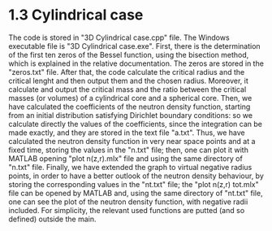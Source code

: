 # 1.3 Cylindrical case
The code is stored in "3D Cylindrical case.cpp" file.
The Windows executable file is "3D Cylindrical case.exe".
First, there is the determination of the first ten zeros of the Bessel function, using
the bisection method, which is explained in the relative documentation. The zeros are
stored in the "zeros.txt" file.
After that, the code calculate the critical radius and the critical lenght and then
output them and the chosen radius.
Moreover, it calculate and output the critical mass and the ratio between the critical
masses (or volumes) of a cylindrical core and a spherical core.
Then, we have calculated the coefficients of the neutron density function, starting
from an initial distribution satisfying Dirichlet boundary conditions: so we calculate
directly the values of the coefficients, since the integration can be made exactly,
and they are stored in the text file "a.txt".
Thus, we have calculated the neutron density function in very near space points and
at a fixed time, storing the values in the "n.txt" file; then, one can plot it with 
MATLAB opening "plot n(z,r).mlx" file and using the same directory of "n.txt" file.
Finally, we have extended the graph to virtual negative radius points, in order to
have a better outlook of the neutron density behaviour, by storing the corresponding 
values in the "nt.txt" file; the "plot n(z,r) tot.mlx" file can be opened by MATLAB
and, using the same directory of "nt.txt" file, one can see the plot of the neutron
density function, with negative radii included.
For simplicity, the relevant used functions are putted (and so defined) outside the
main.

